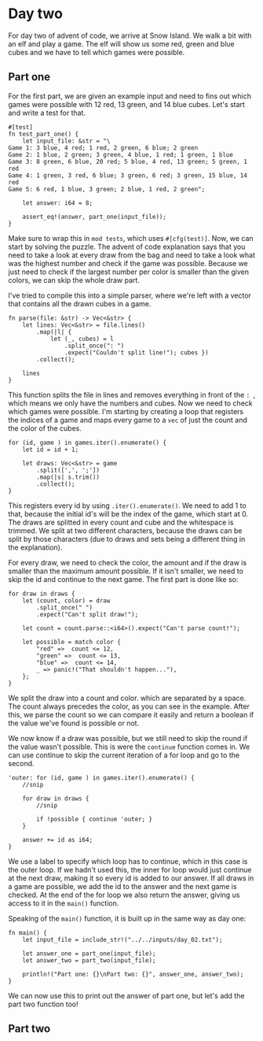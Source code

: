 # Day two

For day two of advent of code, we arrive at Snow Island. We walk a bit with an elf and play a game. The elf will show us some red, green and blue cubes and we have to tell which games were possible.

## Part one

For the first part, we are given an example input and need to fins out which games were possible with 12 red, 13 green, and 14 blue cubes. Let's start and write a test for that.

```rust,noplayground
#[test]
fn test_part_one() {
    let input_file: &str = "\
Game 1: 3 blue, 4 red; 1 red, 2 green, 6 blue; 2 green
Game 2: 1 blue, 2 green; 3 green, 4 blue, 1 red; 1 green, 1 blue
Game 3: 8 green, 6 blue, 20 red; 5 blue, 4 red, 13 green; 5 green, 1 red
Game 4: 1 green, 3 red, 6 blue; 3 green, 6 red; 3 green, 15 blue, 14 red
Game 5: 6 red, 1 blue, 3 green; 2 blue, 1 red, 2 green";

    let answer: i64 = 8;

    assert_eq!(answer, part_one(input_file));
}
```

Make sure to wrap this in `mod tests`, which uses `#[cfg(test)]`. Now, we can start by solving the puzzle. The advent of code explanation says that you need to take a look at every draw from the bag and need to take a look what was the highest number and check if the game was possible. Because we just need to check if the largest number per color is smaller than the given colors, we can skip the whole draw part.

I've tried to compile this into a simple parser, where we're left with a vector that contains all the drawn cubes in a game.

```rust,noplayground
fn parse(file: &str) -> Vec<&str> {
    let lines: Vec<&str> = file.lines()
        .map(|l| { 
            let (_, cubes) = l
                .split_once(": ")
                .expect("Couldn't split line!"); cubes })
        .collect();

    lines
}
```

This function splits the file in lines and removes everything in front of the `: `, which means we only have the numbers and cubes. Now we need to check which games were possible. I'm starting by creating a loop that registers the indices of a game and maps every game to a `vec` of just the count and the color of the cubes.

```rust,noplayground
for (id, game ) in games.iter().enumerate() {
    let id = id + 1;

    let draws: Vec<&str> = game
        .split([',', ';'])
        .map(|s| s.trim())
        .collect();
}
```

This registers every id by using `.iter().enumerate()`. We need to add 1 to that, because the initial id's will be the index of the game, which start at 0. The draws are splitted in every count and cube and the whitespace is trimmed. We split at two different characters, because the draws can be split by those characters (due to draws and sets being a different thing in the explanation).

For every draw, we need to check the color, the amount and if the draw is smaller than the maximum amount possible. If it isn't smaller, we need to skip the id and continue to the next game. The first part is done like so:

```rust,noplayground
for draw in draws {
    let (count, color) = draw
        .split_once(" ")
        .expect("Can't split draw!");

    let count = count.parse::<i64>().expect("Can't parse count!");

    let possible = match color {
        "red" =>  count <= 12,
        "green" =>  count <= 13,
        "blue" =>  count <= 14,
        _ => panic!("That shouldn't happen..."),
    };
}
```

We split the draw into a count and color. which are separated by a space. The count always precedes the color, as you can see in the example. After this, we parse the count so we can compare it easily and return a boolean if the value we've found is possible or not.

We now know if a draw was possible, but we still need to skip the round if the value wasn't possible. This is were the `continue` function comes in. We can use continue to skip the current iteration of a for loop and go to the second.

``` rust,noplayground
'outer: for (id, game ) in games.iter().enumerate() {
    //snip

    for draw in draws {
        //snip

        if !possible { continue 'outer; }
    }

    answer += id as i64;
}
```

We use a label to specify which loop has to continue, which in this case is the outer loop. If we hadn't used this, the inner for loop would just continue at the next draw, making it so every id is added to our answer. If all draws in a game are possible, we add the id to the answer and the next game is checked. At the end of the for loop we also return the answer, giving us access to it in the `main()` function.

Speaking of the `main()` function, it is built up in the same way as day one:

```rust,noplayground
fn main() {
    let input_file = include_str!("../../inputs/day_02.txt");

    let answer_one = part_one(input_file);
    let answer_two = part_two(input_file);

    println!("Part one: {}\nPart two: {}", answer_one, answer_two);
}
```

We can now use this to print out the answer of part one, but let's add the part two function too!

## Part two

